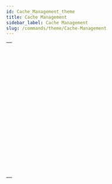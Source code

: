 ```yaml
---
id: Cache_Management_theme
title: Cache Management
sidebar_label: Cache Management
slug: /commands/theme/Cache-Management
---
```


|                                                                                                                                         |
| --------------------------------------------------------------------------------------------------------------------------------------- |
| [<!-- INCLUDE #_command_.ADJUST BLOBS CACHE PRIORITY.Syntax -->](../../commands-legacy/adjust-blobs-cache-priority.md)<br/>             |
| [<!-- INCLUDE #_command_.ADJUST INDEX CACHE PRIORITY.Syntax -->](../../commands-legacy/adjust-index-cache-priority.md)<br/>             |
| [<!-- INCLUDE #_command_.ADJUST TABLE CACHE PRIORITY.Syntax -->](../../commands-legacy/adjust-table-cache-priority.md)<br/>             |
| [<!-- INCLUDE #_command_.Cache info.Syntax -->](../../commands-legacy/cache-info.md)<br/>                                               |
| [<!-- INCLUDE #_command_.FLUSH CACHE.Syntax -->](../../commands-legacy/flush-cache.md)<br/>                                             |
| [<!-- INCLUDE #_command_.Get adjusted blobs cache priority.Syntax -->](../../commands-legacy/get-adjusted-blobs-cache-priority.md)<br/> |
| [<!-- INCLUDE #_command_.Get adjusted index cache priority.Syntax -->](../../commands-legacy/get-adjusted-index-cache-priority.md)<br/> |
| [<!-- INCLUDE #_command_.Get adjusted table cache priority.Syntax -->](../../commands-legacy/get-adjusted-table-cache-priority.md)<br/> |
| [<!-- INCLUDE #_command_.Get cache size.Syntax -->](../../commands-legacy/get-cache-size.md)<br/>                                       |
| [<!-- INCLUDE #_command_.MEMORY STATISTICS.Syntax -->](../../commands-legacy/memory-statistics.md)<br/>                                 |
| [<!-- INCLUDE #_command_.SET BLOBS CACHE PRIORITY.Syntax -->](../../commands-legacy/set-blobs-cache-priority.md)<br/>                   |
| [<!-- INCLUDE #_command_.SET CACHE SIZE.Syntax -->](../../commands-legacy/set-cache-size.md)<br/>                                       |
| [<!-- INCLUDE #_command_.SET INDEX CACHE PRIORITY.Syntax -->](../../commands-legacy/set-index-cache-priority.md)<br/>                   |
| [<!-- INCLUDE #_command_.SET TABLE CACHE PRIORITY.Syntax -->](../../commands-legacy/set-table-cache-priority.md)<br/>                   |
